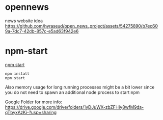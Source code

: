 # opennews
news website idea 
https://github.com/hyraseud/open_news_project/assets/54275890/b7ec609a-7dc7-42db-857c-e5ad63f942e6


# npm-start

[npm start](https://www.npmjs.org/doc/cli/npm-start.html) 

```
npm install 
npm start
```


Also memory usage for long running processes might be a bit lower since you do not need to spawn an additional node process to start npm

Google Folder for more info: https://drive.google.com/drive/folders/1yDJuWX-zbZFHIy8wfM9da-qTbyxAzKi-?usp=sharing
